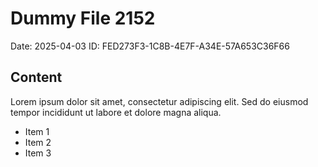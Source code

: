 # Dummy File 2152

Date: 2025-04-03
ID: FED273F3-1C8B-4E7F-A34E-57A653C36F66

## Content

Lorem ipsum dolor sit amet, consectetur adipiscing elit.
Sed do eiusmod tempor incididunt ut labore et dolore magna aliqua.

* Item 1
* Item 2
* Item 3

